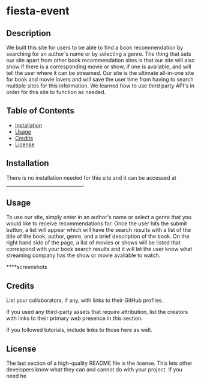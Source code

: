 # fiesta-event

## Description

We built this site for users to be able to find a book recommendation by searching for an author's name or by selecting a genre. The thing that sets our site apart from other book recommendation sites is that our site will also show if there is a corresponding movie or show, if one is available, and will tell the user where it can be streamed. Our site is the ultimate all-in-one site for book and movie lovers and will save the user time from having to search multiple sites for this information. We learned how to use third party API's in order for this site to function as needed. 

## Table of Contents 

- [Installation](#installation)
- [Usage](#usage)
- [Credits](#credits)
- [License](#license)

## Installation

There is no installation needed for this site and it can be accessed at ________________________________.

## Usage

To use our site, simply enter in an author's name or select a genre that you would like to receive recommendations for. Once the user hits the submit button, a list will appear which will have the search results with a list of the title of the book, author, genre, and a brief description of the book. On the right hand side of the page, a list of movies or shows will be listed that correspond with your book search results and it will let the user know what streaming company has the show or movie available to watch. 

****screenshots

## Credits

List your collaborators, if any, with links to their GitHub profiles.

If you used any third-party assets that require attribution, list the creators with links to their primary web presence in this section.

If you followed tutorials, include links to those here as well.

## License

The last section of a high-quality README file is the license. This lets other developers know what they can and cannot do with your project. If you need he